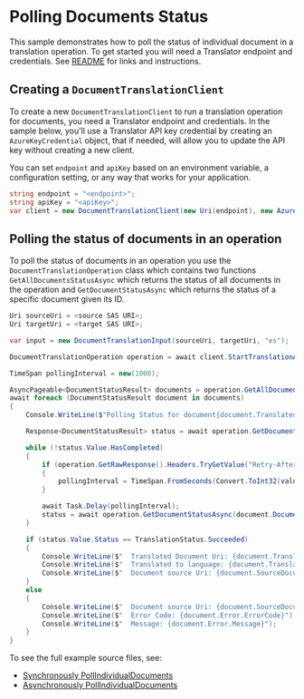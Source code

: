 # Polling Documents Status
This sample demonstrates how to poll the status of individual document in a translation operation. To get started you will need a Translator endpoint and credentials.  See [README][README] for links and instructions.

## Creating a `DocumentTranslationClient`

To create a new `DocumentTranslationClient` to run a translation operation for documents, you need a Translator endpoint and credentials. In the sample below, you'll use a Translator API key credential by creating an `AzureKeyCredential` object, that if needed, will allow you to update the API key without creating a new client.

You can set `endpoint` and `apiKey` based on an environment variable, a configuration setting, or any way that works for your application.

```C# Snippet:CreateDocumentTranslationClient
string endpoint = "<endpoint>";
string apiKey = "<apiKey>";
var client = new DocumentTranslationClient(new Uri(endpoint), new AzureKeyCredential(apiKey));
```

## Polling the status of documents in an operation

To poll the status of documents in an operation you use the `DocumentTranslationOperation` class which contains two functions `GetAllDocumentsStatusAsync` which returns the status of all documents in the operation and `GetDocumentStatusAsync` which returns the status of a specific document given its ID.

```C# Snippet:PollIndividualDocumentsAsync
Uri sourceUri = <source SAS URI>;
Uri targetUri = <target SAS URI>;

var input = new DocumentTranslationInput(sourceUri, targetUri, "es");

DocumentTranslationOperation operation = await client.StartTranslationAsync(input);

TimeSpan pollingInterval = new(1000);

AsyncPageable<DocumentStatusResult> documents = operation.GetAllDocumentStatusesAsync();
await foreach (DocumentStatusResult document in documents)
{
    Console.WriteLine($"Polling Status for document{document.TranslatedDocumentUri}");

    Response<DocumentStatusResult> status = await operation.GetDocumentStatusAsync(document.DocumentId);

    while (!status.Value.HasCompleted)
    {
        if (operation.GetRawResponse().Headers.TryGetValue("Retry-After", out string value))
        {
            pollingInterval = TimeSpan.FromSeconds(Convert.ToInt32(value));
        }

        await Task.Delay(pollingInterval);
        status = await operation.GetDocumentStatusAsync(document.DocumentId);
    }

    if (status.Value.Status == TranslationStatus.Succeeded)
    {
        Console.WriteLine($"  Translated Document Uri: {document.TranslatedDocumentUri}");
        Console.WriteLine($"  Translated to language: {document.TranslateTo}.");
        Console.WriteLine($"  Document source Uri: {document.SourceDocumentUri}");
    }
    else
    {
        Console.WriteLine($"  Document source Uri: {document.SourceDocumentUri}");
        Console.WriteLine($"  Error Code: {document.Error.ErrorCode}");
        Console.WriteLine($"  Message: {document.Error.Message}");
    }
}
```

To see the full example source files, see:

* [Synchronously PollIndividualDocuments ](https://github.com/Azure/azure-sdk-for-net/blob/master/sdk/translation/Azure.AI.Translation.Document/tests/samples/Sample_PollIndividualDocuments.cs)
* [Asynchronously PollIndividualDocuments ](https://github.com/Azure/azure-sdk-for-net/blob/master/sdk/translation/Azure.AI.Translation.Document/tests/samples/Sample_PollIndividualDocumentsAsync.cs)

[README]: https://github.com/Azure/azure-sdk-for-net/blob/master/sdk/translation/Azure.AI.Translation.Document/README.md
